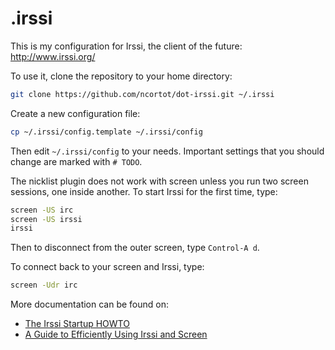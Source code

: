 .irssi
======

This is my configuration for Irssi, the client of the future:
http://www.irssi.org/

To use it, clone the repository to your home directory:

```sh
git clone https://github.com/ncortot/dot-irssi.git ~/.irssi
```

Create a new configuration file:

```sh
cp ~/.irssi/config.template ~/.irssi/config
```

Then edit `~/.irssi/config` to your needs. Important settings that you should
change are marked with `# TODO`.


The nicklist plugin does not work with screen unless you run two screen
sessions, one inside another. To start Irssi for the first time, type:

```sh
screen -US irc
screen -US irssi
irssi
```

Then to disconnect from the outer screen, type `Control-A d`.

To connect back to your screen and Irssi, type:

```sh
screen -Udr irc
```

More documentation can be found on:
  - [The Irssi Startup HOWTO](http://www.irssi.org/documentation/startup)
  - [A Guide to Efficiently Using Irssi and Screen](http://quadpoint.org/articles/irssi/)

